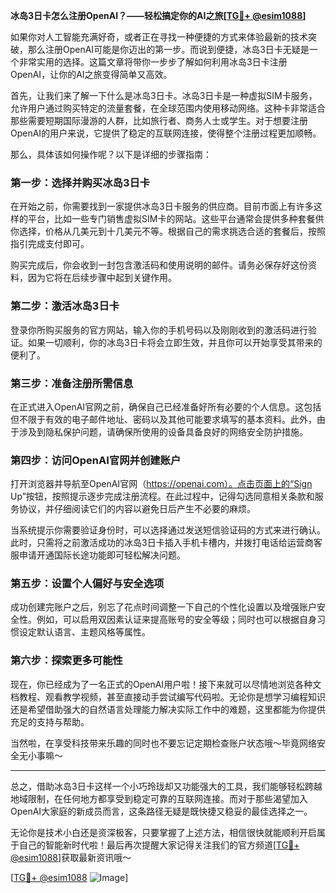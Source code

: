 **冰岛3日卡怎么注册OpenAI？——轻松搞定你的AI之旅[[TG💪+ @esim1088](https://t.me/s/esim1088)]**

如果你对人工智能充满好奇，或者正在寻找一种便捷的方式来体验最新的技术突破，那么注册OpenAI可能是你迈出的第一步。而说到便捷，冰岛3日卡无疑是一个非常实用的选择。这篇文章将带你一步步了解如何利用冰岛3日卡注册OpenAI，让你的AI之旅变得简单又高效。

首先，让我们来了解一下什么是冰岛3日卡。冰岛3日卡是一种虚拟SIM卡服务，允许用户通过购买特定的流量套餐，在全球范围内使用移动网络。这种卡非常适合那些需要短期国际漫游的人群，比如旅行者、商务人士或学生。对于想要注册OpenAI的用户来说，它提供了稳定的互联网连接，使得整个注册过程更加顺畅。

那么，具体该如何操作呢？以下是详细的步骤指南：

### 第一步：选择并购买冰岛3日卡

在开始之前，你需要找到一家提供冰岛3日卡服务的供应商。目前市面上有许多这样的平台，比如一些专门销售虚拟SIM卡的网站。这些平台通常会提供多种套餐供你选择，价格从几美元到十几美元不等。根据自己的需求挑选合适的套餐后，按照指引完成支付即可。

购买完成后，你会收到一封包含激活码和使用说明的邮件。请务必保存好这份资料，因为它将在后续步骤中起到关键作用。

### 第二步：激活冰岛3日卡

登录你所购买服务的官方网站，输入你的手机号码以及刚刚收到的激活码进行验证。如果一切顺利，你的冰岛3日卡将会立即生效，并且你可以开始享受其带来的便利了。

### 第三步：准备注册所需信息

在正式进入OpenAI官网之前，确保自己已经准备好所有必要的个人信息。这包括但不限于有效的电子邮件地址、密码以及其他可能要求填写的基本资料。此外，由于涉及到隐私保护问题，请确保所使用的设备具备良好的网络安全防护措施。

### 第四步：访问OpenAI官网并创建账户

打开浏览器并导航至OpenAI官网（https://openai.com）。点击页面上的“Sign Up”按钮，按照提示逐步完成注册流程。在此过程中，记得勾选同意相关条款和服务协议，并仔细阅读它们的内容以避免日后产生不必要的麻烦。

当系统提示你需要验证身份时，可以选择通过发送短信验证码的方式来进行确认。此时，只需将之前激活成功的冰岛3日卡插入手机卡槽内，并拨打电话给运营商客服申请开通国际长途功能即可轻松解决问题。

### 第五步：设置个人偏好与安全选项

成功创建完账户之后，别忘了花点时间调整一下自己的个性化设置以及增强账户安全性。例如，可以启用双因素认证来提高账号的安全等级；同时也可以根据自身习惯设定默认语言、主题风格等属性。

### 第六步：探索更多可能性

现在，你已经成为了一名正式的OpenAI用户啦！接下来就可以尽情地浏览各种文档教程、观看教学视频，甚至直接动手尝试编写代码啦。无论你是想学习编程知识还是希望借助强大的自然语言处理能力解决实际工作中的难题，这里都能为你提供充足的支持与帮助。

当然啦，在享受科技带来乐趣的同时也不要忘记定期检查账户状态哦～毕竟网络安全无小事嘛～

---

总之，借助冰岛3日卡这样一个小巧玲珑却又功能强大的工具，我们能够轻松跨越地域限制，在任何地方都享受到稳定可靠的互联网连接。而对于那些渴望加入OpenAI大家庭的新成员而言，这条路径无疑是既快捷又稳妥的最佳选择之一。

无论你是技术小白还是资深极客，只要掌握了上述方法，相信很快就能顺利开启属于自己的智能新时代啦！最后再次提醒大家记得关注我们的官方频道[[TG💪+ @esim1088](https://t.me/s/esim1088)]获取最新资讯哦～

[[TG💪+ @esim1088](https://t.me/s/esim1088) ![Image](https://i.postimg.cc/4NQfJmqS/Snipaste-2025-05-13-00-14-12.png)]